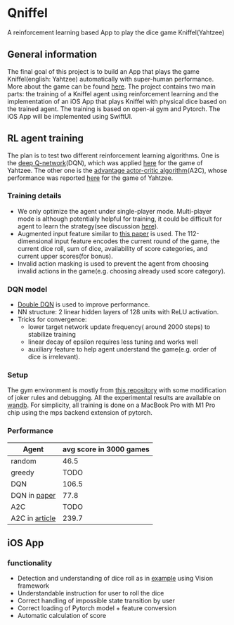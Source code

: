 # Qniffel
A reinforcement learning based App to play the dice game Kniffel(Yahtzee)

## General information
The final goal of this project is to build an App that plays the game Kniffel(english: Yahtzee) automatically with super-human performance. More about the game can be found [here](https://en.wikipedia.org/wiki/Yahtzee).
The project contains two main parts: the training of a Kniffel agent using reinforcement learning and the implementation of an iOS App that plays Kniffel with physical dice based on the trained agent.
The training is based on open-ai gym and Pytorch. The iOS App will be implemented using SwiftUI.  

## RL agent training
The plan is to test two different reinforcement learning algorithms. One is the [deep Q-network](https://arxiv.org/abs/1312.5602)(DQN), 
which was applied [here](https://web.stanford.edu/class/aa228/reports/2018/final75.pdf) for the game of Yahtzee. 
The other one is the [advantage actor-critic algorithm](https://arxiv.org/abs/1602.01783)(A2C), whose performance was reported [here](https://dionhaefner.github.io/2021/04/yahtzotron-learning-to-play-yahtzee-with-advantage-actor-critic/#pre-training-via-advantage-look-up-table) for the game of Yahtzee.
### Training details
- We only optimize the agent under single-player mode. Multi-player mode is although potentially helpful for training, it could be difficult for agent to learn the strategy(see discussion [here](https://web.stanford.edu/class/aa228/reports/2018/final75.pdf)).
- Augmented input feature similar to [this paper](https://web.stanford.edu/class/aa228/reports/2018/final75.pdf) is used. 
The 112-dimensional input feature encodes the current round of the game, the current dice roll, sum of dice, availability of score categories, and current upper scores(for bonus).
- Invalid action masking is used to prevent the agent from choosing invalid actions in the game(e.g. choosing already used score category).
### DQN model
- [Double DQN](https://arxiv.org/abs/1509.06461) is used to improve performance.
- NN structure: 2 linear hidden layers of 128 units with ReLU activation.
- Tricks for convergence:
  - lower target network update frequency( around 2000 steps) to stabilize training
  - linear decay of epsilon requires less tuning and works well
  - auxiliary feature to help agent understand the game(e.g. order of dice is irrelevant).

### Setup
The gym environment is mostly from [this repository](https://github.com/villebro/gym-yahtzee) with some modification of joker rules and debugging.
All the experimental results are available on [wandb](https://wandb.ai/naiv/Qniffel?workspace=user-naiv).
For simplicity, all training is done on a MacBook Pro with M1 Pro chip using the mps backend extension of pytorch.
### Performance

| Agent                                                                                                                                                             | avg score in 3000 games |
|-------------------------------------------------------------------------------------------------------------------------------------------------------------------|-------------------------|
| random                                                                                                                                                            | 46.5                    |
| greedy                                                                                                                                                            | TODO                    | 
| DQN                                                                                                                                                               | 106.5                   |
| DQN in [paper](https://web.stanford.edu/class/aa228/reports/2018/final75.pdf)                                                                                     | 77.8                    |
| A2C                                                                                                                                                               | TODO                    |
| A2C in [article](https://dionhaefner.github.io/2021/04/yahtzotron-learning-to-play-yahtzee-with-advantage-actor-critic/#pre-training-via-advantage-look-up-table) | 239.7                   |

## iOS App
### functionality
- Detection and understanding of dice roll as in [example](https://developer.apple.com/documentation/vision/understanding_a_dice_roll_with_vision_and_object_detection) using Vision framework
- Understandable instruction for user to roll the dice
- Correct handling of impossible state transition by user
- Correct loading of Pytorch model + feature conversion
- Automatic calculation of score